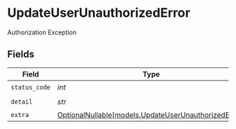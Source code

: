 # UpdateUserUnauthorizedError

Authorization Exception


## Fields

| Field                                                                                            | Type                                                                                             | Required                                                                                         | Description                                                                                      |
| ------------------------------------------------------------------------------------------------ | ------------------------------------------------------------------------------------------------ | ------------------------------------------------------------------------------------------------ | ------------------------------------------------------------------------------------------------ |
| `status_code`                                                                                    | *int*                                                                                            | :heavy_check_mark:                                                                               | N/A                                                                                              |
| `detail`                                                                                         | *str*                                                                                            | :heavy_check_mark:                                                                               | N/A                                                                                              |
| `extra`                                                                                          | [OptionalNullable[models.UpdateUserUnauthorizedExtra]](../models/updateuserunauthorizedextra.md) | :heavy_minus_sign:                                                                               | N/A                                                                                              |